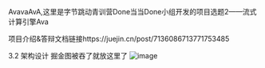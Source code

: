 AvavaAvA,这里是字节跳动青训营Done当当Done小组开发的项目选题2——流式计算引擎Ava

项目介绍&答辩文档链接https://juejin.cn/post/7136086713771753485


3.2 架构设计 掘金图被吞了就放这里了
![image](https://user-images.githubusercontent.com/76391553/187567732-ff5a43ca-43d0-4ce9-bd13-a3ce01103dbc.png)


